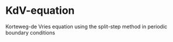 # KdV-equation
Korteweg-de Vries equation using the split-step method in
periodic boundary conditions
